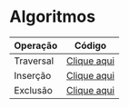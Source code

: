 # Algoritmos

| Operação  | Código                               |
| --------- | ------------------------------------ |
| Traversal | [Clique aqui](operacao-traversal.md) |
| Inserção  | [Clique aqui](operacao-insercao.md)  |
| Exclusão  | [Clique aqui](operacao-exclusao.md)  |
